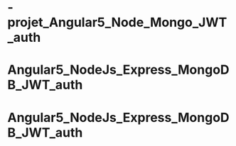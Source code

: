 # -projet_Angular5_Node_Mongo_JWT_auth
# Angular5_NodeJs_Express_MongoDB_JWT_auth
# Angular5_NodeJs_Express_MongoDB_JWT_auth
